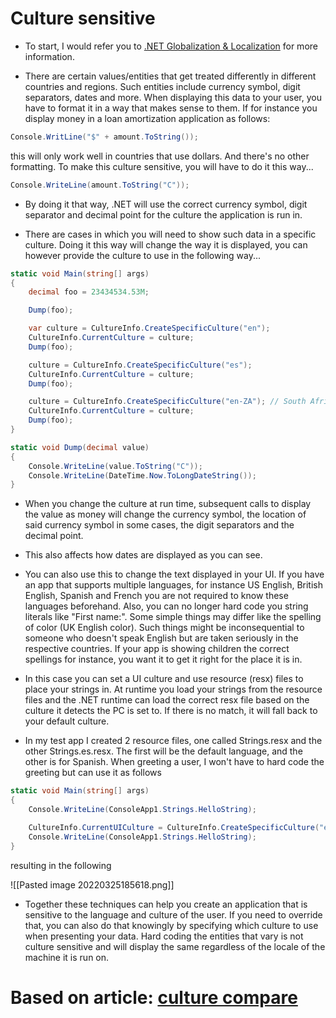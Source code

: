 # Culture sensitive
- To start, I would refer you to [.NET Globalization & Localization](https://docs.microsoft.com/en-us/dotnet/standard/globalization-localization/) for more information.

- There are certain values/entities that get treated differently in different countries and regions. Such entities include currency symbol, digit separators, dates and more. When displaying this data to your user, you have to format it in a way that makes sense to them. If for instance you display money in a loan amortization application as follows:

```csharp
Console.WritLine("$" + amount.ToString());
```

this will only work well in countries that use dollars. And there's no other formatting. To make this culture sensitive, you will have to do it this way...

```csharp
Console.WriteLine(amount.ToString("C"));
```

- By doing it that way, .NET will use the correct currency symbol, digit separator and decimal point for the culture the application is run in.

- There are cases in which you will need to show such data in a specific culture. Doing it this way will change the way it is displayed, you can however provide the culture to use in the following way...

```csharp
static void Main(string[] args)
{
    decimal foo = 23434534.53M;

    Dump(foo);

    var culture = CultureInfo.CreateSpecificCulture("en");
    CultureInfo.CurrentCulture = culture;
    Dump(foo);

    culture = CultureInfo.CreateSpecificCulture("es");
    CultureInfo.CurrentCulture = culture;
    Dump(foo);

    culture = CultureInfo.CreateSpecificCulture("en-ZA"); // South Africa
    CultureInfo.CurrentCulture = culture;
    Dump(foo);
}

static void Dump(decimal value)
{
    Console.WriteLine(value.ToString("C"));
    Console.WriteLine(DateTime.Now.ToLongDateString());
}
```

- When you change the culture at run time, subsequent calls to display the value as money will change the currency symbol, the location of said currency symbol in some cases, the digit separators and the decimal point.

- This also affects how dates are displayed as you can see.

- You can also use this to change the text displayed in your UI. If you have an app that supports multiple languages, for instance US English, British English, Spanish and French you are not required to know these languages beforehand. Also, you can no longer hard code you string literals like "First name:". Some simple things may differ like the spelling of color (UK English color). Such things might be inconsequential to someone who doesn't speak English but are taken seriously in the respective countries. If your app is showing children the correct spellings for instance, you want it to get it right for the place it is in.

- In this case you can set a UI culture and use resource (resx) files to place your strings in. At runtime you load your strings from the resource files and the .NET runtime can load the correct resx file based on the culture it detects the PC is set to. If there is no match, it will fall back to your default culture.

- In my test app I created 2 resource files, one called Strings.resx and the other Strings.es.resx. The first will be the default language, and the other is for Spanish. When greeting a user, I won't have to hard code the greeting but can use it as follows

```csharp
static void Main(string[] args)
{
    Console.WriteLine(ConsoleApp1.Strings.HelloString);

    CultureInfo.CurrentUICulture = CultureInfo.CreateSpecificCulture("es");
    Console.WriteLine(ConsoleApp1.Strings.HelloString);
}
```

resulting in the following

![[Pasted image 20220325185618.png]]

- Together these techniques can help you create an application that is sensitive to the language and culture of the user. If you need to override that, you can also do that knowingly by specifying which culture to use when presenting your data. Hard coding the entities that vary is not culture sensitive and will display the same regardless of the locale of the machine it is run on.
# Based on article: [culture compare](https://stackoverflow.com/questions/51684170/culture-insensitive-vs-culture-sensitive)
